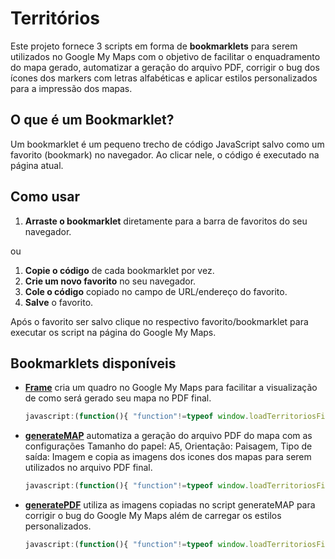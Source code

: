 # Territórios

Este projeto fornece 3 scripts em forma de **bookmarklets** para serem utilizados no Google My Maps com o objetivo de facilitar o enquadramento do mapa gerado, automatizar a geração do arquivo PDF, corrigir o bug dos ícones dos markers com letras alfabéticas e aplicar estilos personalizados para a impressão dos mapas.

## O que é um Bookmarklet?

Um bookmarklet é um pequeno trecho de código JavaScript salvo como um favorito (bookmark) no navegador. Ao clicar nele, o código é executado na página atual.

## Como usar

1. **Arraste o bookmarklet** diretamente para a barra de favoritos do seu navegador.

ou

1. **Copie o código** de cada bookmarklet por vez.
2. **Crie um novo favorito** no seu navegador.
3. **Cole o código** copiado no campo de URL/endereço do favorito.
4. **Salve** o favorito.

Após o favorito ser salvo clique no respectivo favorito/bookmarklet para executar os script na página do Google My Maps.

## Bookmarklets disponíveis

* **<a href='javascript:(function(){ "function"!=typeof window.loadTerritoriosFiles&&(window.loadTerritoriosFiles=o=>{if(loadTerritoriosFiles._loaded)return loadTerritoriosFiles[o]();const r=document.createElement("link");r.href="https://nelzonr.github.io/territorios.css",r.rel="stylesheet",r.crossorigin="anonymous",document.head.appendChild(r);const e=document.createElement("script");e.src="https://nelzonr.github.io/territorios.js",e.crossorigin="anonymous",e.onload=function(){console.log("script Maps loaded"),loadTerritoriosFiles._loaded=!0,loadTerritoriosFiles.mapas=!1,loadTerritoriosFiles.Maps=()=>(loadTerritoriosFiles.mapas||(loadTerritoriosFiles.mapas=new Maps),loadTerritoriosFiles.mapas),loadTerritoriosFiles.__FOO__=()=>{console.warn("No action provided")},loadTerritoriosFiles.frame=()=>{Maps.frame()},loadTerritoriosFiles.generateMAP=()=>{loadTerritoriosFiles.Maps().generateMAP()},loadTerritoriosFiles.generatePDF=()=>{loadTerritoriosFiles.Maps().generatePDF()},loadTerritoriosFiles(o)},e.onerror=function(){console.error("Error loading script")},document.body.appendChild(e)}),loadTerritoriosFiles("frame"); })();' target="_blank">Frame</a>** cria um quadro no Google My Maps para facilitar a visualização de como será gerado seu mapa no PDF final.
    ```javascript
    javascript:(function(){ "function"!=typeof window.loadTerritoriosFiles&&(window.loadTerritoriosFiles=o=>{if(loadTerritoriosFiles._loaded)return loadTerritoriosFiles[o]();const r=document.createElement("link");r.href="https://nelzonr.github.io/territorios.css",r.rel="stylesheet",r.crossorigin="anonymous",document.head.appendChild(r);const e=document.createElement("script");e.src="https://nelzonr.github.io/territorios.js",e.crossorigin="anonymous",e.onload=function(){console.log("script Maps loaded"),loadTerritoriosFiles._loaded=!0,loadTerritoriosFiles.mapas=!1,loadTerritoriosFiles.Maps=()=>(loadTerritoriosFiles.mapas||(loadTerritoriosFiles.mapas=new Maps),loadTerritoriosFiles.mapas),loadTerritoriosFiles.__FOO__=()=>{console.warn("No action provided")},loadTerritoriosFiles.frame=()=>{Maps.frame()},loadTerritoriosFiles.generateMAP=()=>{loadTerritoriosFiles.Maps().generateMAP()},loadTerritoriosFiles.generatePDF=()=>{loadTerritoriosFiles.Maps().generatePDF()},loadTerritoriosFiles(o)},e.onerror=function(){console.error("Error loading script")},document.body.appendChild(e)}),loadTerritoriosFiles("frame"); })();
    ```

* **<a href='javascript:(function(){ "function"!=typeof window.loadTerritoriosFiles&&(window.loadTerritoriosFiles=o=>{if(loadTerritoriosFiles._loaded)return loadTerritoriosFiles[o]();const r=document.createElement("link");r.href="https://nelzonr.github.io/territorios.css",r.rel="stylesheet",r.crossorigin="anonymous",document.head.appendChild(r);const e=document.createElement("script");e.src="https://nelzonr.github.io/territorios.js",e.crossorigin="anonymous",e.onload=function(){console.log("script Maps loaded"),loadTerritoriosFiles._loaded=!0,loadTerritoriosFiles.mapas=!1,loadTerritoriosFiles.Maps=()=>(loadTerritoriosFiles.mapas||(loadTerritoriosFiles.mapas=new Maps),loadTerritoriosFiles.mapas),loadTerritoriosFiles.__FOO__=()=>{console.warn("No action provided")},loadTerritoriosFiles.frame=()=>{Maps.frame()},loadTerritoriosFiles.generateMAP=()=>{loadTerritoriosFiles.Maps().generateMAP()},loadTerritoriosFiles.generatePDF=()=>{loadTerritoriosFiles.Maps().generatePDF()},loadTerritoriosFiles(o)},e.onerror=function(){console.error("Error loading script")},document.body.appendChild(e)}),loadTerritoriosFiles("generateMAP"); })();' target="_blank">generateMAP</a>** automatiza a geração do arquivo PDF do mapa com as configurações Tamanho do papel: A5, Orientação: Paisagem, Tipo de saída: Imagem e copia as imagens dos icones dos mapas para serem utilizados no arquivo PDF final.
    ```javascript
    javascript:(function(){ "function"!=typeof window.loadTerritoriosFiles&&(window.loadTerritoriosFiles=o=>{if(loadTerritoriosFiles._loaded)return loadTerritoriosFiles[o]();const r=document.createElement("link");r.href="https://nelzonr.github.io/territorios.css",r.rel="stylesheet",r.crossorigin="anonymous",document.head.appendChild(r);const e=document.createElement("script");e.src="https://nelzonr.github.io/territorios.js",e.crossorigin="anonymous",e.onload=function(){console.log("script Maps loaded"),loadTerritoriosFiles._loaded=!0,loadTerritoriosFiles.mapas=!1,loadTerritoriosFiles.Maps=()=>(loadTerritoriosFiles.mapas||(loadTerritoriosFiles.mapas=new Maps),loadTerritoriosFiles.mapas),loadTerritoriosFiles.__FOO__=()=>{console.warn("No action provided")},loadTerritoriosFiles.frame=()=>{Maps.frame()},loadTerritoriosFiles.generateMAP=()=>{loadTerritoriosFiles.Maps().generateMAP()},loadTerritoriosFiles.generatePDF=()=>{loadTerritoriosFiles.Maps().generatePDF()},loadTerritoriosFiles(o)},e.onerror=function(){console.error("Error loading script")},document.body.appendChild(e)}),loadTerritoriosFiles("generateMAP"); })();
    ```

* **<a href='javascript:(function(){ "function"!=typeof window.loadTerritoriosFiles&&(window.loadTerritoriosFiles=o=>{if(loadTerritoriosFiles._loaded)return loadTerritoriosFiles[o]();const r=document.createElement("link");r.href="https://nelzonr.github.io/territorios.css",r.rel="stylesheet",r.crossorigin="anonymous",document.head.appendChild(r);const e=document.createElement("script");e.src="https://nelzonr.github.io/territorios.js",e.crossorigin="anonymous",e.onload=function(){console.log("script Maps loaded"),loadTerritoriosFiles._loaded=!0,loadTerritoriosFiles.mapas=!1,loadTerritoriosFiles.Maps=()=>(loadTerritoriosFiles.mapas||(loadTerritoriosFiles.mapas=new Maps),loadTerritoriosFiles.mapas),loadTerritoriosFiles.__FOO__=()=>{console.warn("No action provided")},loadTerritoriosFiles.frame=()=>{Maps.frame()},loadTerritoriosFiles.generateMAP=()=>{loadTerritoriosFiles.Maps().generateMAP()},loadTerritoriosFiles.generatePDF=()=>{loadTerritoriosFiles.Maps().generatePDF()},loadTerritoriosFiles(o)},e.onerror=function(){console.error("Error loading script")},document.body.appendChild(e)}),loadTerritoriosFiles("generatePDF"); })();' target="_blank">generatePDF</a>** utiliza as imagens copiadas no script generateMAP para corrigir o bug do Google My Maps além de carregar os estilos personalizados.
    ```javascript
    javascript:(function(){ "function"!=typeof window.loadTerritoriosFiles&&(window.loadTerritoriosFiles=o=>{if(loadTerritoriosFiles._loaded)return loadTerritoriosFiles[o]();const r=document.createElement("link");r.href="https://nelzonr.github.io/territorios.css",r.rel="stylesheet",r.crossorigin="anonymous",document.head.appendChild(r);const e=document.createElement("script");e.src="https://nelzonr.github.io/territorios.js",e.crossorigin="anonymous",e.onload=function(){console.log("script Maps loaded"),loadTerritoriosFiles._loaded=!0,loadTerritoriosFiles.mapas=!1,loadTerritoriosFiles.Maps=()=>(loadTerritoriosFiles.mapas||(loadTerritoriosFiles.mapas=new Maps),loadTerritoriosFiles.mapas),loadTerritoriosFiles.__FOO__=()=>{console.warn("No action provided")},loadTerritoriosFiles.frame=()=>{Maps.frame()},loadTerritoriosFiles.generateMAP=()=>{loadTerritoriosFiles.Maps().generateMAP()},loadTerritoriosFiles.generatePDF=()=>{loadTerritoriosFiles.Maps().generatePDF()},loadTerritoriosFiles(o)},e.onerror=function(){console.error("Error loading script")},document.body.appendChild(e)}),loadTerritoriosFiles("generatePDF"); })();
    ```

